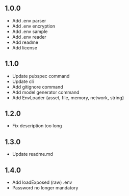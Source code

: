 ## 1.0.0
* Add .env parser
* Add .env encryption
* Add .env sample
* Add .env reader
* Add readme
* Add license

## 1.1.0
* Update pubspec command
* Update cli
* Add gitignore command
* Add model generator command
* Add EnvLoader {asset, file, memory, network, string}

## 1.2.0
* Fix description too long

## 1.3.0
* Update readme.md

## 1.4.0
* Add loadExposed (raw) .env
* Password no longer mandatory
